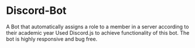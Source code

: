 # Discord-Bot
A Bot that automatically assigns a role to a member in a server according to their academic year
Used Discord.js to achieve functionality of this bot.
The bot is highly responsive and bug free.
